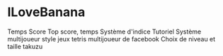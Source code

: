 # ILoveBanana

Temps
Score
Top score, temps
Système d'indice
Tutoriel
Système multijoueur style jeux tetris multijoueur de facebook
Choix de niveau et taille takuzu
